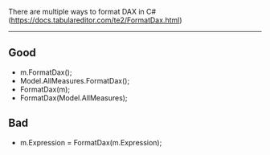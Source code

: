 There are multiple ways to format DAX in C# (https://docs.tabulareditor.com/te2/FormatDax.html)

___


## Good
- m.FormatDax();
- Model.AllMeasures.FormatDax();
- FormatDax(m);
- FormatDax(Model.AllMeasures);

## Bad
- m.Expression = FormatDax(m.Expression);

